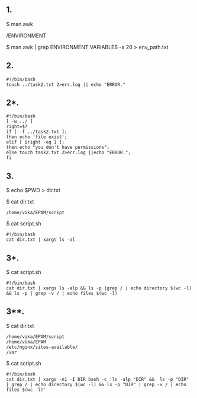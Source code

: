 ## 1.

$ man awk 

/ENVIRONMENT

$ man awk | grep ENVIRONMENT VARIABLES -a 20 > env_path.txt

## 2.                                                                           
```
#!/bin/bash
touch ../task2.txt 2>err.log || echo "ERROR."
```

## 2*.

```
#!/bin/bash
[ -w ../ ]
right=$?
if [ -f ../task2.txt ];
then echo 'file exist'; 
elif [ $right -eq 1 ];
then echo "you don't have permissions";
else touch task2.txt 2>err.log ||echo "ERROR.";
fi
```
## 3.
$ echo $PWD > dir.txt

$ cat dir.txt

```
/home/vika/EPAM/script
```

 $ cat script.sh
 
```
#!/bin/bash
cat dir.txt | xargs ls -al
```

## 3*.

 $ cat script.sh
```
#!/bin/bash
cat dir.txt | xargs ls -alp && ls -p |grep / | echo directory $(wc -l) && ls -p | grep -v / | echo files $(wc -l)
```

## 3**.

 $ cat dir.txt
```
/home/vika/EPAM/script
/home/vika/EPAM
/etc/nginx/sites-available/
/var
```
 $ cat script.sh
 
```
#!/bin/bash
cat dir.txt | xargs -n1 -I DIR bash -c 'ls -alp "DIR" &&  ls -p "DIR" | grep / | echo directory $(wc -l) && ls -p "DIR" | grep -v / | echo files $(wc -l)'
